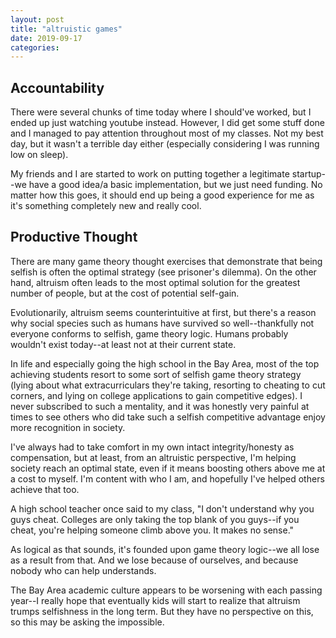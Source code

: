 ```yaml
---
layout: post
title: "altruistic games"
date: 2019-09-17
categories:
---
```

## Accountability
There were several chunks of time today where I should've worked, but I ended up just watching youtube instead. However, I did get some stuff done and I managed to pay attention throughout most of my classes. Not my best day, but it wasn't a terrible day either (especially considering I was running low on sleep).

My friends and I are started to work on putting together a legitimate startup--we have a good idea/a basic implementation, but we just need funding. No matter how this goes, it should end up being a good experience for me as it's something completely new and really cool.

## Productive Thought
There are many game theory thought exercises that demonstrate that being selfish is often the optimal strategy (see prisoner's dilemma). On the other hand, altruism often leads to the most optimal solution for the greatest number of people, but at the cost of potential self-gain.

Evolutionarily, altruism seems counterintuitive at first, but there's a reason why social species such as humans have survived so well--thankfully not everyone conforms to selfish, game theory logic. Humans probably wouldn't exist today--at least not at their current state.

In life and especially going the high school in the Bay Area, most of the top achieving students resort to some sort of selfish game theory strategy (lying about what extracurriculars they're taking, resorting to cheating to cut corners, and lying on college applications to gain competitive edges). I never subscribed to such a mentality, and it was honestly very painful at times to see others who did take such a selfish competitive advantage enjoy more recognition in society.

I've always had to take comfort in my own intact integrity/honesty as compensation, but at least, from an altruistic perspective, I'm helping society reach an optimal state, even if it means boosting others above me at a cost to myself. I'm content with who I am, and hopefully I've helped others achieve that too.

A high school teacher once said to my class, "I don't understand why you guys cheat. Colleges are only taking the top blank of you guys--if you cheat, you're helping someone climb above you. It makes no sense."

As logical as that sounds, it's founded upon game theory logic--we all lose as a result from that. And we lose because of ourselves, and because nobody who can help understands.

The Bay Area academic culture appears to be worsening with each passing year--I really hope that eventually kids will start to realize that altruism trumps selfishness in the long term. But they have no perspective on this, so this may be asking the impossible.